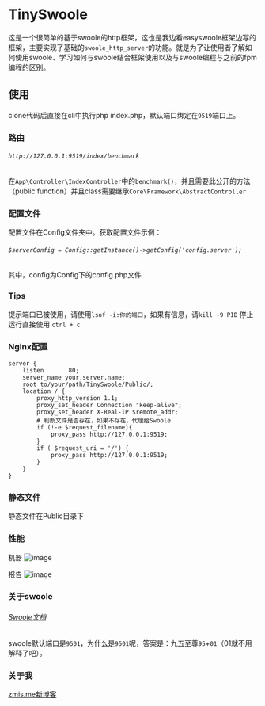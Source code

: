 # TinySwoole

这是一个很简单的基于swoole的http框架，这也是我边看easyswoole框架边写的框架，主要实现了基础的`swoole_http_server`的功能。就是为了让使用者了解如何使用swoole、学习如何与swoole结合框架使用以及与swoole编程与之前的fpm编程的区别。

## 使用

clone代码后直接在cli中执行php index.php，默认端口绑定在`9519`端口上。

### 路由 

###### `http://127.0.0.1:9519/index/benchmark`
在`App\Controller\IndexController`中的`benchmark()`，并且需要此公开的方法（public function）并且class需要继承`Core\Framework\AbstractController`


### 配置文件

配置文件在Config文件夹中。获取配置文件示例：
###### `$serverConfig = Config::getInstance()->getConfig('config.server');`
其中，config为Config下的config.php文件

### Tips

提示端口已被使用，请使用`lsof -i:你的端口`，如果有信息，请`kill -9 PID` 
停止运行直接使用 `ctrl + c`

### Nginx配置

```
server {
    listen       80;
    server_name your.server.name;
    root to/your/path/TinySwoole/Public/;
    location / {
        proxy_http_version 1.1;
        proxy_set_header Connection "keep-alive";
        proxy_set_header X-Real-IP $remote_addr;
        # 判断文件是否存在，如果不存在，代理给Swoole
        if (!-e $request_filename){
            proxy_pass http://127.0.0.1:9519;
        }
        if ( $request_uri = '/') {
            proxy_pass http://127.0.0.1:9519;
        } 
    }
}
```
### 静态文件

静态文件在Public目录下

### 性能

机器
![image](https://github.com/zmisgod/TinySwoole/blob/master/Public/github_readme_pic/machine.png)

报告
![image](https://github.com/zmisgod/TinySwoole/blob/master/Public/github_readme_pic/v1.png)

### 关于swoole

###### <a href="https://wiki.swoole.com/">Swoole文档</a>
swoole默认端口是`9501`，为什么是`9501`呢，答案是：九五至尊`95`+`01`（01就不用解释了吧）。

### 关于我

<a href="https://zmis.me/">zmis.me新博客</a>